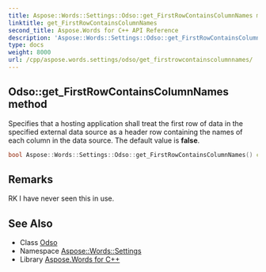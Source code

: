 ```yaml
---
title: Aspose::Words::Settings::Odso::get_FirstRowContainsColumnNames method
linktitle: get_FirstRowContainsColumnNames
second_title: Aspose.Words for C++ API Reference
description: 'Aspose::Words::Settings::Odso::get_FirstRowContainsColumnNames method. Specifies that a hosting application shall treat the first row of data in the specified external data source as a header row containing the names of each column in the data source. The default value is false in C++.'
type: docs
weight: 8000
url: /cpp/aspose.words.settings/odso/get_firstrowcontainscolumnnames/
---
```

## Odso::get_FirstRowContainsColumnNames method


Specifies that a hosting application shall treat the first row of data in the specified external data source as a header row containing the names of each column in the data source. The default value is **false**.

```cpp
bool Aspose::Words::Settings::Odso::get_FirstRowContainsColumnNames() const
```

## Remarks


RK I have never seen this in use. 
## See Also

* Class [Odso](../)
* Namespace [Aspose::Words::Settings](../../)
* Library [Aspose.Words for C++](../../../)
